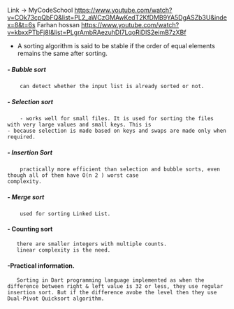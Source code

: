 Link -> MyCodeSchool https://www.youtube.com/watch?v=COk73cpQbFQ&list=PL2_aWCzGMAwKedT2KfDMB9YA5DgASZb3U&index=8&t=6s
        Farhan hossan https://www.youtube.com/watch?v=kbxxPTbFj8I&list=PLgrAmbRAezuhDI7LqoRiDlS2eimB7zXBf

- A sorting algorithm is said to be stable if the order of equal elements remains the same after sorting.

##### - Bubble sort
        can detect whether the input list is already sorted or not.
        
##### - Selection sort 
        - works well for small files. It is used for sorting the files with very large values and small keys. This is                             - because selection is made based on keys and swaps are made only when required.
        
##### - Insertion Sort 
        practically more efficient than selection and bubble sorts, even though all of them have O(n 2 ) worst case                               complexity.
  
##### - Merge sort 
        used for sorting Linked List.

#### - Counting sort
       there are smaller integers with multiple counts.
       linear complexity is the need.

####   -Practical information.
       Sorting in Dart programming language implemented as when the difference between right & left value is 32 or less, they use regular        insertion sort. But if the difference avobe the level then they use Dual-Pivot Quicksort algorithm.
